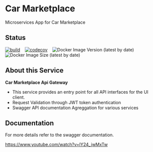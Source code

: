 # Car Marketplace

Microservices App for Car Marketplace

## Status

[![build](https://github.com/geekymon2/carmarketplace-apigateway/actions/workflows/build.yml/badge.svg)](https://github.com/geekymon2/carmarketplace-apigateway/actions/workflows/build.yml) &nbsp;&nbsp; [![codecov](https://codecov.io/gh/geekymon2/carmarketplace-apigateway/branch/main/graph/badge.svg?token=XTL0XCZ4JI)](https://codecov.io/gh/geekymon2/carmarketplace-apigateway) &nbsp;&nbsp; ![Docker Image Version (latest by date)](https://img.shields.io/docker/v/geekymon2/cm-apigateway) &nbsp;&nbsp; ![Docker Image Size (latest by date)](https://img.shields.io/docker/image-size/geekymon2/cm-apigateway)

## About this Service

**Car Marketplace Api Gateway**

* This service provides an entry point for all API interfaces for the UI client.
* Request Validation through JWT token authentication
* Swagger API documentation Agreggation for various services

## Documentation

For more details refer to the swagger documentation.

https://www.youtube.com/watch?v=lY24_jwMxTw
